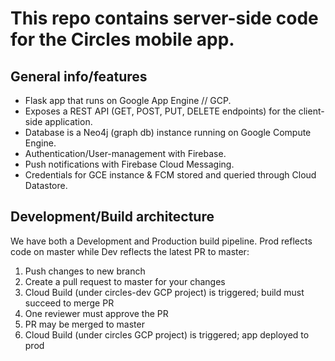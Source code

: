 # This repo contains server-side code for the Circles mobile app.

## General info/features
- Flask app that runs on Google App Engine // GCP.
- Exposes a REST API (GET, POST, PUT, DELETE endpoints) for the client-side application.
- Database is a Neo4j (graph db) instance running on Google Compute Engine.
- Authentication/User-management with Firebase.
- Push notifications with Firebase Cloud Messaging.
- Credentials for GCE instance & FCM stored and queried through Cloud Datastore.

## Development/Build architecture
We have both a Development and Production build pipeline. Prod reflects code on master while Dev reflects the latest PR to master:
1. Push changes to new branch
2. Create a pull request to master for your changes
3. Cloud Build (under circles-dev GCP project) is triggered; build must succeed to merge PR
4. One reviewer must approve the PR
5. PR may be merged to master
6. Cloud Build (under circles GCP project) is triggered; app deployed to prod
